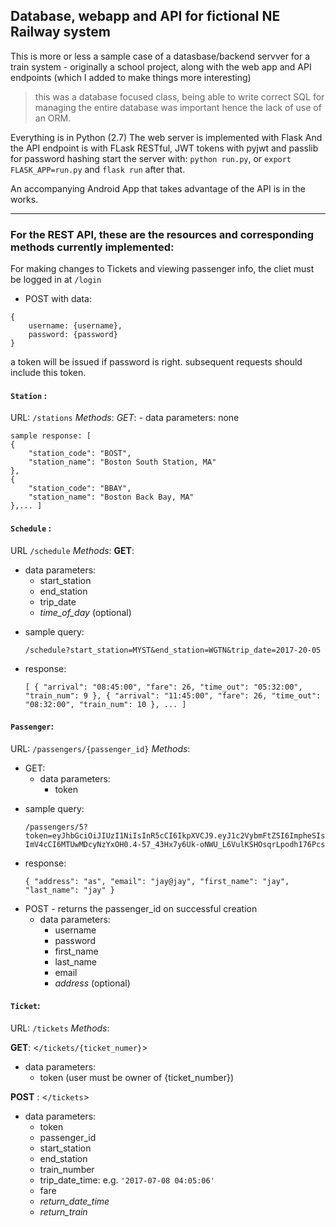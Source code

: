 ## Database, webapp and API for fictional NE Railway system
This is more or less a sample case of a datasbase/backend servver for a train system - originally a school project,
along with the web app and API endpoints (which I added to make things more interesting) 
>  this was a database focused class, being able to write correct SQL for managing the entire database was important hence the lack of use of an ORM. 

Everything is in Python (2.7)
The web server is implemented with Flask And the API endpoint is with FLask RESTful, JWT tokens with pyjwt and passlib for password hashing
start the server with: `python run.py`, or `export FLASK_APP=run.py` and `flask run` after that. 

An accompanying Android App that takes advantage of the API is in the works.

***
### For the REST API, these are the resources and corresponding methods currently implemented:

For making changes to Tickets and viewing passenger info, the cliet must be logged in at `/login`
* POST with data:
```
{
    username: {username},
    password: {password}
}
```
a token will be issued if password is right. subsequent requests should include this token.

#### `Station` :
URL: `/stations`
*Methods*: 
*GET*: 
    - data parameters: none

    sample response: [
    {
        "station_code": "BOST",
        "station_name": "Boston South Station, MA"
    },
    {
        "station_code": "BBAY",
        "station_name": "Boston Back Bay, MA"
    },... ]

#### `Schedule` :
URL `/schedule`
*Methods*:
**GET**:
* data parameters:
    - start_station
    - end_station
    - trip_date
    - *time_of_day* (optional)

- sample query:
    
    `/schedule?start_station=MYST&end_station=WGTN&trip_date=2017-20-05`
- response:

    `[
    {
        "arrival": "08:45:00",
        "fare": 26,
        "time_out": "05:32:00",
        "train_num": 9
    },
    {
        "arrival": "11:45:00",
        "fare": 26,
        "time_out": "08:32:00",
        "train_num": 10
    }, ... ]`

#### `Passenger`:
URL: `/passengers/{passenger_id}`
*Methods*:
* GET:
    - data parameters:
        * token
- sample query: 

    `/passengers/5?token=eyJhbGciOiJIUzI1NiIsInR5cCI6IkpXVCJ9.eyJ1c2VybmFtZSI6ImpheSIsImV4cCI6MTUwMDcyNzYxOH0.4-57_43Hx7y6Uk-oNWU_L6VulKSHOsqrLpodh176Pcs`

- response:

    `{ "address": "as", "email": "jay@jay", "first_name": "jay", "last_name": "jay" }`

* POST - returns the passenger_id on successful creation
    - data parameters:
        * username
        * password
        * first_name
        * last_name
        * email
        * *address* (optional)
    

#### `Ticket`:
URL: `/tickets`
*Methods*:

**GET**: <`/tickets/{ticket_numer}`>
- data parameters: 
    * token (user must be owner of {ticket_number})
    
**POST** : <`/tickets`>
* data parameters:
    - token
    - passenger_id
    - start_station
    - end_station
    - train_number
    - trip_date_time: e.g. `'2017-07-08 04:05:06'`
    - fare
    - *return_date_time*
    - *return_train*

